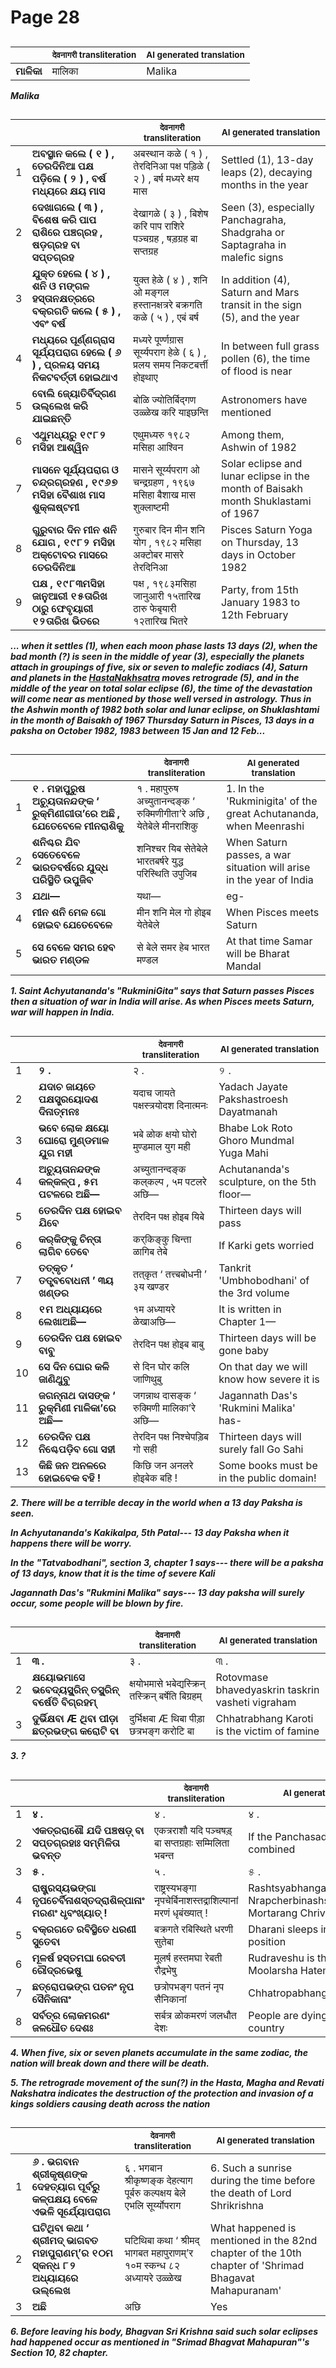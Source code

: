 # Page 28
## 
| | <sub>देवनागरी transliteration</sub> | <sub>AI generated translation</sub> |
| --- | --- | ---|
| **ମାଳିକା** | मालिका | Malika | <!-- Block 1 -->
<!-- Section [1],  -->
<!-- Placeholder for translation. Place text between the underscores(_) and with no leading or trailing spaces. -->
**_Malika_**


## 
| | | <sub>देवनागरी transliteration</sub> | <sub>AI generated translation</sub> |
| --- | --- | --- | ---|
| 1 | **ଅବସ୍ଥାନ କଲେ ( ୧ ) , ତେରଦିନିଆ ପକ୍ଷ ପଡ଼ିଲେ ( ୨ ) , ବର୍ଷ ମଧ୍ୟରେ କ୍ଷୟ ମାସ** | अबस्थान कळे ( १ ) , तेरदिनिआ पक्ष पड़िळे ( २ ) , बर्ष मध्यरे क्षय मास | Settled (1), 13-day leaps (2), decaying months in the year | <!-- Block 2 -->
| 2 | **ଦେଖାଗଲେ ( ୩ ) , ବିଶେଷ କରି ପାପ ରାଶିରେ ପଞ୍ଚଗ୍ରହ , ଷଡ଼ଗ୍ରହ ବା ସପ୍ତଗ୍ରହ** | देखागळे ( ३ ) , बिशेष करि पाप राशिरे पञ्चग्रह , षड़ग्रह बा सप्तग्रह | Seen (3), especially Panchagraha, Shadgraha or Saptagraha in malefic signs | <!-- Block 2 -->
| 3 | **ଯୁକ୍ତ ହେଲେ ( ୪ ) , ଶନି ଓ ମଙ୍ଗଳ ହସ୍ତାନକ୍ଷତ୍ରରେ ବକ୍ରଗତି କଲେ ( ୫ ) , ଏବଂ ବର୍ଷ** | युक्त हेळे ( ४ ) , शनि ओ मङ्गल हस्तानक्षत्ररे बक्रगति कळे ( ५ ) , एबं बर्ष | In addition (4), Saturn and Mars transit in the sign (5), and the year | <!-- Block 2 -->
| 4 | **ମଧ୍ୟରେ ପୂର୍ଣ୍ଣଗ୍ରାସ ସୂର୍ଯ୍ୟପରାଗ ହେଲେ ( ୬ ) , ପ୍ରଳୟ ସମୟ ନିକଟବର୍ତ୍ତୀ ହୋଇଥାଏ** | मध्यरे पूर्ण्णग्रास सूर्य्यपराग हेळे ( ६ ) , प्रलय समय निकटबर्त्ती होइथाए | In between full grass pollen (6), the time of flood is near | <!-- Block 2 -->
| 5 | **ବୋଲି ଜ୍ୟୋତିର୍ବିଦ୍‌ଗଣ ଉଲ୍ଲେଖ କରି ଯାଇଛନ୍ତି** | बोळि ज्योतिर्बिद्‌गण उळ्ळेख करि याइछन्ति | Astronomers have mentioned | <!-- Block 2 -->
| 6 | **ଏଥୁମଧ୍ୟରୁ ୧୯୮୨ ମସିହା ଆଶ୍ୱିନ** | एथुमध्यरु १९८२ मसिहा आश्विन | Among them, Ashwin of 1982 | <!-- Block 2 -->
| 7 | **ମାସନେ ସୂର୍ଯ୍ୟପରାଗ ଓ ଚନ୍ଦ୍ରଗ୍ରହଣ , ୧୯୬୭ ମସିହା ବୈଶାଖ ମାସ ଶୁକ୍ଳାଷ୍ଟମୀ** | मासने सूर्य्यपराग ओ चन्द्रग्रहण , १९६७ मसिहा बैशाख मास शुक्लाष्टमी | Solar eclipse and lunar eclipse in the month of Baisakh month Shuklastami of 1967 | <!-- Block 2 -->
| 8 | **ଗୁରୁବାର ଦିନ ମୀନ ଶନି ଯୋଗ , ୧୯୮୨ ମସିହା ଅକ୍ଟୋବର ମାସରେ ତେରଦିନିଆ** | गुरुबार दिन मीन शनि योग , १९८२ मसिहा अक्टोबर मासरे तेरदिनिआ | Pisces Saturn Yoga on Thursday, 13 days in October 1982 | <!-- Block 2 -->
| 9 | **ପକ୍ଷ , ୧୯୮୩ମସିହା ଜାନୁଆରୀ ୧୫ତାରିଖ ଠାରୁ ଫେବୃୟାରୀ ୧୨ତାରିଖ ଭିତରେ** | पक्ष , १९८३मसिहा जानुआरी १५तारिख ठारु फेबृयारी १२तारिख भितरे | Party, from 15th January 1983 to 12th February | <!-- Block 2 -->
<!-- Section [2],  -->
<!-- Placeholder for translation. Place text between the underscores(_) and with no leading or trailing spaces. -->
**_... when it settles (1), when each moon phase lasts 13 days (2), when the bad month (?) is seen in the middle of year (3), especially the planets attach in groupings of five, six or seven to malefic zodiacs (4), Saturn and planets in the [HastaNakhsatra](https://en.wikipedia.org/wiki/Hasta_(nakshatra)) moves retrograde (5), and in the middle of the year on total solar eclipse (6), the time of the devastation will come near as mentioned by those well versed in astrology. Thus in the Ashwin month of 1982 both solar and lunar eclipse, on Shuklashtami in the month of Baisakh of 1967 Thursday Saturn in Pisces, 13 days in a paksha on October 1982, 1983 between 15 Jan and 12 Feb..._**


## 
| | | <sub>देवनागरी transliteration</sub> | <sub>AI generated translation</sub> |
| --- | --- | --- | ---|
| 1 | **୧ . ମହାପୁରୁଷ ଅଚ୍ୟୁତାନନ୍ଦଙ୍କ ‘ ରୁକ୍ମିଣୀଗୀତା’ରେ ଅଛି , ଯେତେବେଳେ ମୀନରାଶିକୁ** | १ . महापुरुष अच्युतानन्दङ्क ‘ रुक्मिणीगीता’रे अछि , येतेबेले मीनराशिकु | 1. In the &#39;Rukminigita&#39; of the great Achutananda, when Meenrashi | <!-- Block 3 -->
| 2 | **ଶନିଶ୍ଚର ଯିବ ସେତେବେଳେ ଭାରତବର୍ଷରେ ଯୁଦ୍ଧ ପରିସ୍ଥିତି ଉପୁଜିବ** | शनिश्चर यिब सेतेबेले भारतबर्षरे युद्ध परिस्थिति उपुजिब | When Saturn passes, a war situation will arise in the year of India | <!-- Block 3 -->
| 3 | **ଯଥା—** | यथा— | eg- | <!-- Block 3 -->
| 4 | **ମୀନ ଶନି ମେଳ ଗୋ ହୋଇବ ଯେତେବେଳେ** | मीन शनि मेल गो होइब येतेबेले | When Pisces meets Saturn | <!-- Block 4 -->
| 5 | **ସେ ବେଳେ ସମର ହେବ ଭାରତ ମଣ୍ଡଳ** | से बेले समर हेब भारत मण्डल | At that time Samar will be Bharat Mandal | <!-- Block 5 -->
<!-- Section [3],  -->
<!-- Section [4],  -->
<!-- Section [5],  -->
<!-- Placeholder for translation. Place text between the underscores(_) and with no leading or trailing spaces. -->
**_1. Saint Achyutananda's "RukminiGita" says that Saturn passes Pisces then a situation of war in India will arise. As when Pisces meets Saturn, war will happen in India._**


## 
| | | <sub>देवनागरी transliteration</sub> | <sub>AI generated translation</sub> |
| --- | --- | --- | ---|
| 1 | **୨ .** | २ . | ୨ . | <!-- Block 6 -->
| 2 | **ଯଦାଚ ଜାୟତେ ପକ୍ଷସ୍ତ୍ରୟୋଦଶ ଦିନାତ୍ମନଃ** | यदाच जायते पक्षस्त्रयोदश दिनात्मनः | Yadach Jayate Pakshastroesh Dayatmanah | <!-- Block 10 -->
| 3 | **ଭବେ ଲୋକ କ୍ଷୟୋ ଘୋରୋ ମୁଣ୍ଡମାଳ ଯୁଗ ମହୀ** | भबे ळोक क्षयो घोरो मुण्डमाल युग मही | Bhabe Lok Roto Ghoro Mundmal Yuga Mahi | <!-- Block 10 -->
| 4 | **ଅଚ୍ୟୁତାନନ୍ଦଙ୍କ କଳ୍‌କଳ୍ପ , ୫ମ ପଟଳରେ ଅଛି—** | अच्युतानन्दङ्क कल्‌कल्प , ५म पटलरे अछि— | Achutananda&#39;s sculpture, on the 5th floor— | <!-- Block 11 -->
| 5 | **ତେରଦିନ ପକ୍ଷ ହୋଇବ ଯିବେ** | तेरदिन पक्ष होइब यिबे | Thirteen days will pass | <!-- Block 11 -->
| 6 | **କର୍‌କିଙ୍କୁ ଚିନ୍ତା ଲାଗିବ ତେବେ** | कर्‌किङ्कु चिन्ता ळागिब तेबे | If Karki gets worried | <!-- Block 11 -->
| 7 | **ତତ୍‌କୃତ ‘ ତତ୍ତ୍ବବୋଧନୀ ’ ୩ୟ ଖଣ୍ଡର** | तत्‌कृत ‘ तत्त्बबोधनी ’ ३य खण्डर | Tankrit &#39;Umbhobodhani&#39; of the 3rd volume | <!-- Block 12 -->
| 8 | **୧ମ ଅଧ୍ୟାୟରେ ଲେଖାଅଛି—** | १म अध्यायरे ळेखाअछि— | It is written in Chapter 1— | <!-- Block 14 -->
| 9 | **ତେରଦିନ ପକ୍ଷ ହୋଇବ ବାବୁ** | तेरदिन पक्ष होइब बाबु | Thirteen days will be gone baby | <!-- Block 13 -->
| 10 | **ସେ ଦିନ ଘୋର କଳି ଜାଣିଥୁବୁ** | से दिन घोर कलि जाणिथुबु | On that day we will know how severe it is | <!-- Block 14 -->
| 11 | **ଜଗନ୍ନାଥ ଦାସଙ୍କ ‘ ରୁକ୍ମିଣୀ ମାଳିକା’ରେ ଅଛି—** | जगन्नाथ दासङ्क ‘ रुक्मिणी मालिका’रे अछि— | Jagannath Das&#39;s &#39;Rukmini Malika&#39; has- | <!-- Block 15 -->
| 12 | **ତେରଦିନ ପକ୍ଷ ନିଶ୍ଚେପଡ଼ିବ ଗୋ ସହୀ** | तेरदिन पक्ष निश्चेपड़िब गो सही | Thirteen days will surely fall Go Sahi | <!-- Block 16 -->
| 13 | **କିଛି ଜନ ଅନଳରେ ହୋଇବେକ ବହି !** | किछि जन अनलरे होइबेक बहि ! | Some books must be in the public domain! | <!-- Block 16 -->
<!-- Section [6], [10],  -->
<!-- Section [11],  -->
<!-- Section [12,13], [14],  -->
<!-- Section [15],  -->
<!-- Section [16],  -->
<!-- Placeholder for translation. Place text between the underscores(_) and with no leading or trailing spaces. -->
**_2. There will be a terrible decay in the world when a 13 day Paksha is seen._**

**_In Achyutananda's Kakikalpa, 5th Patal--- 13 day Paksha when it happens there will be worry._**

**_In the "Tatvabodhani", section 3, chapter 1 says--- there will be a paksha of 13 days, know that it is the time of severe Kali_**

**_Jagannath Das's "Rukmini Malika" says--- 13 day paksha will surely occur, some people will be blown by fire._**



## 
| | | <sub>देवनागरी transliteration</sub> | <sub>AI generated translation</sub> |
| --- | --- | --- | ---|
| 1 | **୩ .** | ३ . | ୩ . | <!-- Block 7 -->
| 2 | **କ୍ଷୟୋଭମାସେ ଭବେଦ୍ୟସ୍କ୍ରିନ୍ ତସ୍କ୍ରିନ୍ ବର୍ଷେତି ବିଗ୍ରହମ୍** | क्षयोभमासे भबेद्यस्क्रिन् तस्क्रिन् बर्षेति बिग्रहम् | Rotovmase bhavedyaskrin taskrin vasheti vigraham | <!-- Block 17 -->
| 3 | **ଦୁର୍ଭିକ୍ଷବା Æ ଥିବା ପୀଡ଼ା ଛତ୍ରଭଙ୍ଗ କରୋଟି ବା** | दुर्भिक्षबा Æ थिबा पीड़ा छत्रभङ्ग करोटि बा | Chhatrabhang Karoti is the victim of famine | <!-- Block 17 -->
<!-- Section [7], [17],  -->
<!-- Placeholder for translation. Place text between the underscores(_) and with no leading or trailing spaces. -->
**_3. ?_**


## 
| | | <sub>देवनागरी transliteration</sub> | <sub>AI generated translation</sub> |
| --- | --- | --- | ---|
| 1 | **४ .** | ४ . | ४ . | <!-- Block 8 -->
| 2 | **ଏକତ୍ରରାଶୌ ଯଦି ପଞ୍ଚଷଡ଼୍ ବା ସପ୍ତଗ୍ରହାଃ ସମ୍ମିଳିତା ଭବନ୍ତ** | एकत्रराशौ यदि पञ्चषड़् बा सप्तग्रहाः सम्मिलिता भबन्त | If the Panchasad or Saptagraha is combined | <!-- Block 18 -->
| 3 | **୫ .** | ५ . | ୫ . | <!-- Block 9 -->
| 4 | **ରାଷ୍ଟ୍ରସ୍ୟଭଙ୍ଗା ନୃପଚେର୍ବିନାଶସ୍ତଦ୍ରାଶିଳ୍ପାନାଂ ମରଣଂ ଧୃବଂଖ୍ୟାତ୍ !** | राष्ट्रस्यभङ्गा नृपचेर्बिनाशस्तद्राशिल्पानां मरणं धृबंख्यात् ! | Rashtsyabhanga Nrapcherbinashstadrashilapanaang Mortarang Chrivbankhyat! | <!-- Block 18 -->
| 5 | **ବକ୍ରଗତେ ରବିସ୍ଥିତେ ଧରଣୀ ସୁତେବା** | बक्रगते रबिस्थिते धरणी सुतेबा | Dharani sleeps in a crooked position | <!-- Block 18 -->
| 6 | **ମୂଳର୍ଷ ହସ୍ତମଘା ରେବତୀ ରୌଦ୍ରଭେଷୁ** | मूलर्ष हस्तमघा रेबती रौद्रभेषु | Rudraveshu is the name of Moolarsha Hatemagha Revati | <!-- Block 19 -->
| 7 | **ଛତ୍ରୋପଭଙ୍ଗ ପତନଂ ନୃପ ସୈନିକାନାଂ** | छत्रोपभङ्ग पतनं नृप सैनिकानां | Chhatropabhang கார்ப்ப்பு | <!-- Block 19 -->
| 8 | **ସର୍ବତ୍ର ଲୋକମରଣଂ ଜଳଧୌତ ଦେଶଃ** | सर्बत्र ळोकमरणं जलधौत देशः | People are dying all over the country | <!-- Block 19 -->
<!-- Section [8,9], [18],  -->
<!-- Section [19],  -->
<!-- Placeholder for translation. Place text between the underscores(_) and with no leading or trailing spaces. -->
**_4. When five, six or seven planets accumulate in the same zodiac, the nation will break down and there will be death._**

**_5. The retrograde movement of the sun(?) in the Hasta, Magha and Revati Nakshatra indicates the destruction of the protection and invasion of a kings soldiers causing death across the nation_** 

## 
| | | <sub>देवनागरी transliteration</sub> | <sub>AI generated translation</sub> |
| --- | --- | --- | ---|
| 1 | **୬ . ଭଗବାନ ଶ୍ରୀକୃଷ୍ଣଙ୍କ ଦେହତ୍ୟାଗ ପୂର୍ବରୁ କଳ୍ପକ୍ଷୟ ବେଳେ ଏଭଳି ସୂର୍ଯ୍ୟୋପରାଗ** | ६ . भगबान श्रीकृष्णङ्क देहत्याग पूर्बरु कल्पक्षय बेले एभलि सूर्य्योपराग | 6. Such a sunrise during the time before the death of Lord Shrikrishna | <!-- Block 20 -->
| 2 | **ଘଟିଥିବା କଥା ‘ ଶ୍ରୀମଦ୍ ଭାଗବତ ମହାପୁରାଣମ୍’ର ୧୦ମ ସ୍କନ୍ଧ ୮୨ ଅଧ୍ୟାୟରେ ଉଲ୍ଲେଖ** | घटिथिबा कथा ‘ श्रीमद् भागबत महापुराणम्’र १०म स्कन्ध ८२ अध्यायरे उळ्ळेख | What happened is mentioned in the 82nd chapter of the 10th chapter of &#39;Shrimad Bhagavat Mahapuranam&#39; | <!-- Block 20 -->
| 3 | **ଅଛି** | अछि | Yes | <!-- Block 20 -->
<!-- Section [20],  -->
<!-- Placeholder for translation. Place text between the underscores(_) and with no leading or trailing spaces. -->
**_6. Before leaving his body, Bhagvan Sri Krishna said such solar eclipses had happened occur as mentioned in "Srimad Bhagvat Mahapuran"'s Section 10, 82 chapter._**
